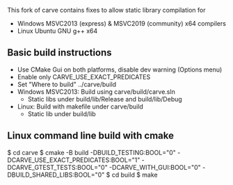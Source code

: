 
This fork of carve contains fixes to allow static library compilation for
* Windows MSVC2013 (express) & MSVC2019 (community) x64 compilers 
* Linux Ubuntu GNU g++ x64

## Basic build instructions

* Use CMake Gui on both platforms, disable dev warning (Options menu)
* Enable only CARVE_USE_EXACT_PREDICATES
* Set "Where to build" ../carve/build
* Windows MSVC2013: Build using carve/build/carve.sln
   * Static libs under build/lib/Release and build/lib/Debug
* Linux: Build with makefile under carve/build
   * Static lib under build/lib

## Linux command line build with cmake

$ cd carve
$ cmake -B build -DBUILD_TESTING:BOOL="0" -DCARVE_USE_EXACT_PREDICATES:BOOL="1" -DCARVE_GTEST_TESTS:BOOL="0" -DCARVE_WITH_GUI:BOOL="0" -DBUILD_SHARED_LIBS:BOOL="0"
$ cd build
$ make
